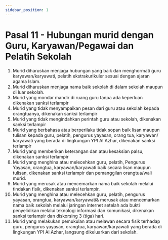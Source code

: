 ```yaml
---
sidebar_position: 1
---
```


# Pasal 11 - Hubungan murid dengan Guru, Karyawan/Pegawai dan Pelatih Sekolah
1. Murid diharuskan menjaga hubungan yang baik dan menghormati guru karyawan/karyawati, pelatih ekstrakurikuler sesuai dengan ajaran agama Islam.
2. Murid diharuskan menjaga nama baik sekolah di dalam sekolah maupun di luar sekolah.
3. Murid yang mondar mandir di ruang guru tanpa ada keperluan dikenakan sanksi terlampir
4. Murid yang tidak menyampaikan pesan dari guru atau sekolah kepada orangtuanya, dikenakan sanksi terlampir
5. Murid yang tidak mengindahkan perintah guru atau sekolah, dikenakan sanksi terlampir
6. Murid yang berbahasa atau berperilaku tidak sopan baik lisan maupun tulisan kepada guru, pelatih, pengurus yayasan, orang tua, karyawan/ karyawati yang berada di lingkungan YPI Al Azhar, dikenakan sanksi terlampir
7. Murid yang memberikan keterangan dan atau kesaksian palsu, dikenakan sanksi terlampir
8. Murid yang menghina atau melecehkan guru, pelatih, Pengurus Yayasan, orangtua, karyawan/karyawati baik secara lisan maupun tulisan, dikenakan sanksi terlampir dan pemanggilan orangtua/wali murid.
9. Murid yang merusak atau mencemarkan nama baik sekolah melalui tindakan fisik, dikenakan sanksi terlampir.
10. Murid yang menghina atau melecehkan guru, pelatih, pengurus yayasan, orangtua, karyawan/karyawati& merusak atau mencemarkan nama baik sekolah melalui jaringan internet setelah ada bukti penyelidikan melalui teknologi informasi dan komunikasi, dikenakan sanksi terlampir dan diskorsing 3 (tiga) hari.
11. Murid yang melakukan pemukulan atau melawan secara fisik terhadap guru, pengurus yayasan, orangtua, karyawan/karyawati yang berada di lingkungan YPI Al Azhar, langsung dikeluarkan dari sekolah.